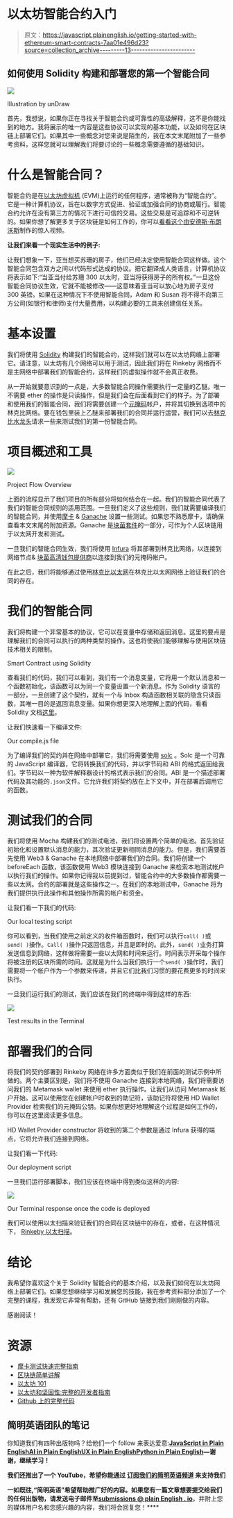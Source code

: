 # 以太坊智能合约入门

> 原文：<https://javascript.plainenglish.io/getting-started-with-ethereum-smart-contracts-7aa01e496d23?source=collection_archive---------13----------------------->

## 如何使用 Solidity 构建和部署您的第一个智能合同

![](img/aada0e5f6087b848148c7ac3bd0a88c0.png)

Illustration by unDraw

首先，我想说，如果你正在寻找关于智能合约或可靠性的高级解释，这不是你能找到的地方。我将展示的唯一内容是这些协议可以实现的基本功能，以及如何在区块链上部署它们。如果其中一些概念对您来说是陌生的，我在本文末尾附加了一些参考资料，这样您就可以理解我们将要讨论的一些概念需要遵循的基础知识。

# 什么是智能合同？

智能合约是在[以太坊虚拟机](https://www.bitrates.com/guides/ethereum/what-is-the-unstoppable-world-computer) (EVM)上运行的任何程序，通常被称为“智能合约”。它是一种计算机协议，旨在以数字方式促进、验证或加强合同的协商或履行。智能合约允许在没有第三方的情况下进行可信的交易。这些交易是可追踪和不可逆转的。如果你想了解更多关于区块链是如何工作的，你可以[看看这个由](https://www.youtube.com/watch?v=_160oMzblY8)[安德斯·布朗沃斯](https://anders.com/)制作的惊人视频。

**让我们来看一个现实生活中的例子:**

让我们想象一下，亚当想买苏珊的房子，他们已经决定使用智能合同这样做。这个智能合同包含双方之间以代码形式达成的协议。把它翻译成人类语言，计算机协议将表示如下:“当亚当付给苏珊 300 以太时，亚当将获得房子的所有权。”一旦这份智能合同协议生效，它就不能被修改——这意味着亚当可以放心地为房子支付 300 英镑。如果在这种情况下不使用智能合同，Adam 和 Susan 将不得不向第三方公司(如银行和律师)支付大量费用，以构建必要的工具来创建信任关系。

# 基本设置

我们将使用 [Solidity](https://solidity.readthedocs.io/en/v0.6.6/) 构建我们的智能合约，这样我们就可以在以太坊网络上部署它。请注意，以太坊有几个网络可以用于测试，因此我们将在 Rinkeby 网络而不是主网络中部署我们的智能合约，这样我们的虚拟操作就不会真正收费。

从一开始就要意识到的一点是，大多数智能合同操作需要执行一定量的乙醚。唯一不需要 ether 的操作是只读操作，但是我们会在后面看到它们的样子。为了部署和使用我们的智能合同，我们将需要创建一个[元掩码](https://metamask.io/)帐户，并将其切换到选项中的林克比网络。要在钱包里装上乙醚来部署我们的合同并运行运营，我们可以去[林克比水龙头](https://faucet.rinkeby.io/)请求一些来测试我们的第一份智能合同。

# 项目概述和工具

![](img/3ccfb4efd52c94daebf26a1309d319d6.png)

Project Flow Overview

上面的流程显示了我们项目的所有部分将如何结合在一起。我们的智能合同代表了我们的智能合同规则的适用范围。一旦我们定义了这些规则，我们就需要编译我们的智能合同，并使用[摩卡](https://mochajs.org/) & [Ganache](https://www.trufflesuite.com/ganache) 设置一些测试。如果您不熟悉摩卡，请确保查看本文末尾的附加资源。Ganache 是[块菌套件](https://www.trufflesuite.com/)的一部分，可作为个人区块链用于以太网开发和测试。

一旦我们的智能合同生效，我们将使用 [Infura](https://infura.io/) 将其部署到林克比网络，以连接到网络节点& [块菌高清钱包提供商](https://github.com/trufflesuite/truffle-hdwallet-provider)以连接到我们的元掩码帐户。

在此之后，我们将能够通过使用[林克比以太网](https://rinkeby.etherscan.io/)在林克比以太网网络上验证我们的合同的存在。

# 我们的智能合同

我们将构建一个非常基本的协议，它可以在变量中存储和返回消息。这里的要点是理解我们的合同可以执行的两种类型的操作。这也将使我们能够理解与使用区块链技术相关的限制。

Smart Contract using Solidity

查看我们的代码，我们可以看到，我们有一个消息变量，它将用一个默认消息和一个函数初始化，该函数可以为同一个变量设置一个新消息。作为 Solidity 语言的一部分，一旦创建了这个契约，就有一个与 Inbox 构造函数相关联的隐含只读函数，其唯一目的是返回消息变量。如果你想更深入地理解上面的代码，看看 Solidity 文档[这里](https://solidity.readthedocs.io/en/v0.6.6/index.html)。

让我们快速看一下编译文件:

Our compile.js file

为了编译我们的契约并在网络中部署它，我们将需要使用 [solc](https://www.npmjs.com/package/solc) 。Solc 是一个可靠的 JavaScript 编译器，它将转换我们的代码，并以字节码和 ABI 的格式返回给我们。字节码以一种为软件解释器设计的格式表示我们的合同。ABI 是一个描述部署代码及其功能的`.json`文件。它允许我们将契约放在上下文中，并在部署后调用它的函数。

# 测试我们的合同

我们将使用 Mocha 构建我们的测试电池，我们将设置两个简单的电池。首先验证初始化和设置默认消息的能力，其次验证更新相同消息的能力。但是，我们需要首先使用 Web3 & Ganache 在本地网络中部署我们的合同。我们将创建一个 beforeEach 函数，该函数使用 Web3 模块连接到 Ganache 来检索本地测试帐户以执行我们的操作。如果你记得我以前提到过，智能合约中的大多数操作都需要一些以太网。合约的部署就是这些操作之一。在我们的本地测试中，Ganache 将为我们提供执行此操作和其他操作所需的帐户和资金。

让我们看一下我们的代码:

Our local testing script

你可以看到，当我们使用之前定义的收件箱函数时，我们可以执行`call( )`或`send( )`操作。`Call( )`操作只返回信息，并且是即时的。此外，`send( )`业务打算发送信息到网络，这样做将需要一些以太网和时间来运行。时间表示开采每个操作将被注册的区块所需的时间。这就是为什么当我们执行一个`send( )`操作时，我们需要将一个帐户作为一个参数来传递，并且它们比我们习惯的要花费更多的时间来执行。

一旦我们运行我们的测试，我们应该在我们的终端中得到这样的东西:

![](img/2a6316af31c7bbd851ffc8dcb6449fbd.png)

Test results in the Terminal

# 部署我们的合同

将我们的契约部署到 Rinkeby 网络在许多方面类似于我们在前面的测试示例中所做的。两个主要区别是，我们将不使用 Ganache 连接到本地网络，我们将需要访问我们的 Metamask wallet 来使用 ether 执行操作。让我们从访问 Metamask 帐户开始。这可以使用您在创建帐户时收到的助记符，该助记符将使用 HD Wallet Provider 检索我们的元掩码公钥。如果你想更好地理解这个过程是如何工作的，你可以在这里阅读更多信息。

HD Wallet Provider constructor 将收到的第二个参数是通过 Infura 获得的端点，它将允许我们连接到网络。

让我们看一下代码:

Our deployment script

一旦我们运行部署脚本，我们应该在终端中得到类似这样的内容:

![](img/e9eed26b72dfccf2f00bb6dca15f9fd2.png)

Our Terminal response once the code is deployed

我们可以使用以太扫描来验证我们的合同在区块链中的存在，或者，在这种情况下， [Rinkeby 以太扫描](https://rinkeby.etherscan.io/)。

# 结论

我希望你喜欢这个关于 Solidity 智能合约的基本介绍，以及我们如何在以太坊网络上部署它们。如果您想继续学习和发展您的技能，我在参考资料部分添加了一个完整的课程，我发现它非常有帮助，还有 GitHub 链接到我们刚刚做的内容。

感谢阅读！

# 资源

*   [摩卡测试快速完整指南](https://blog.logrocket.com/a-quick-and-complete-guide-to-mocha-testing-d0e0ea09f09d/)
*   [区块链简单讲解](https://www.youtube.com/watch?v=SSo_EIwHSd4)
*   [以太坊 101](https://www.coindesk.com/learn/ethereum-101/ethereum-smart-contracts-work)
*   [以太坊和坚固性:完整的开发者指南](https://www.udemy.com/course/ethereum-and-solidity-the-complete-developers-guide/)
*   [Github 上的完整代码](https://github.com/gfregalado/InboxSmartContract)

## **简明英语团队的笔记**

你知道我们有四种出版物吗？给他们一个 follow 来表达爱意:[**JavaScript in Plain English**](https://medium.com/javascript-in-plain-english)[**AI in Plain English**](https://medium.com/ai-in-plain-english)[**UX in Plain English**](https://medium.com/ux-in-plain-english)[**Python in Plain English**](https://medium.com/python-in-plain-english)**—谢谢，继续学习！**

**我们还推出了一个 YouTube，希望你能通过 [**订阅我们的简明英语频道**](https://www.youtube.com/channel/UCtipWUghju290NWcn8jhyAw) 来支持我们**

**一如既往,“简明英语”希望帮助推广好的内容。如果您有一篇文章想要提交给我们的任何出版物，请发送电子邮件至[**submissions @ plain English . io**](mailto:submissions@plainenglish.io)**，并附上您的媒体用户名和您感兴趣的内容，我们将会回复您！****